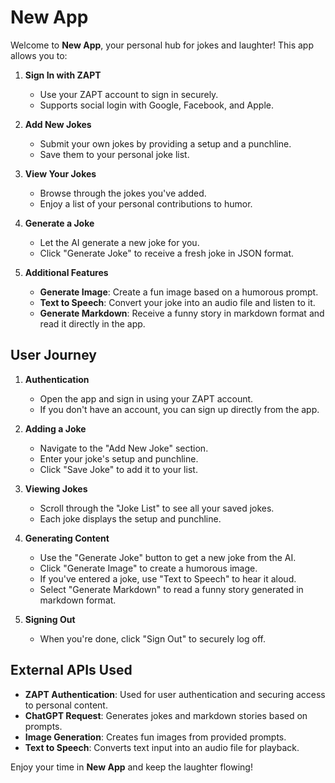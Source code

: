 # New App

Welcome to **New App**, your personal hub for jokes and laughter! This app allows you to:

1. **Sign In with ZAPT**
   - Use your ZAPT account to sign in securely.
   - Supports social login with Google, Facebook, and Apple.

2. **Add New Jokes**
   - Submit your own jokes by providing a setup and a punchline.
   - Save them to your personal joke list.

3. **View Your Jokes**
   - Browse through the jokes you've added.
   - Enjoy a list of your personal contributions to humor.

4. **Generate a Joke**
   - Let the AI generate a new joke for you.
   - Click "Generate Joke" to receive a fresh joke in JSON format.

5. **Additional Features**
   - **Generate Image**: Create a fun image based on a humorous prompt.
   - **Text to Speech**: Convert your joke into an audio file and listen to it.
   - **Generate Markdown**: Receive a funny story in markdown format and read it directly in the app.

## User Journey

1. **Authentication**
   - Open the app and sign in using your ZAPT account.
   - If you don't have an account, you can sign up directly from the app.

2. **Adding a Joke**
   - Navigate to the "Add New Joke" section.
   - Enter your joke's setup and punchline.
   - Click "Save Joke" to add it to your list.

3. **Viewing Jokes**
   - Scroll through the "Joke List" to see all your saved jokes.
   - Each joke displays the setup and punchline.

4. **Generating Content**
   - Use the "Generate Joke" button to get a new joke from the AI.
   - Click "Generate Image" to create a humorous image.
   - If you've entered a joke, use "Text to Speech" to hear it aloud.
   - Select "Generate Markdown" to read a funny story generated in markdown format.

5. **Signing Out**
   - When you're done, click "Sign Out" to securely log off.

## External APIs Used

- **ZAPT Authentication**: Used for user authentication and securing access to personal content.
- **ChatGPT Request**: Generates jokes and markdown stories based on prompts.
- **Image Generation**: Creates fun images from provided prompts.
- **Text to Speech**: Converts text input into an audio file for playback.

Enjoy your time in **New App** and keep the laughter flowing!
